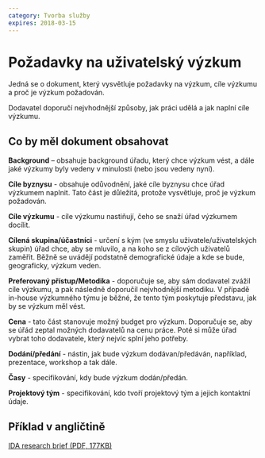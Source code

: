 ```yaml
---
category: Tvorba služby
expires: 2018-03-15
---
```

# Požadavky na uživatelský výzkum

Jedná se o dokument, který vysvětluje požadavky na výzkum, cíle výzkumu a proč je výzkum požadován.

Dodavatel doporučí nejvhodnější způsoby, jak práci udělá a jak naplní cíle výzkumu.

## Co by měl dokument obsahovat

**Background**  – obsahuje background úřadu, který chce výzkum vést, a dále jaké výzkumy byly vedeny v minulosti (nebo jsou vedeny nyní).

**Cíle byznysu** - obsahuje odůvodnění, jaké cíle byznysu chce úřad výzkumem naplnit. Tato část je důležitá, protože vysvětluje, proč je výzkum požadován.

**Cíle výzkumu** - cíle výzkumu nastiňují, čeho se snaží úřad výzkumem docílit.

**Cílená skupina/účastníci** - určení s kým (ve smyslu uživatele/uživatelských skupin) úřad chce, aby se mluvilo, a na koho se z cílových uživatelů zaměřit. Běžně se uvádějí podstatně demografické údaje a kde se bude, geograficky, výzkum veden.

**Preferovaný přístup/Metodika** - doporučuje se, aby sám dodavatel zvážil cíle výzkumu, a pak následně doporučil nejvhodnější metodiku. V případě in-house výzkumného týmu je běžné, že tento tým poskytuje představu, jak by se výzkum měl vést.

**Cena** - tato část stanovuje možný budget pro výzkum. Doporučuje se, aby se úřád zeptal možných dodavatelů na cenu práce. Poté si může úřad vybrat toho dodavatele, který nejvíc splní jeho potřeby.

**Dodání/předání** - nástin, jak bude výzkum dodávan/předáván, například, prezentace, workshop a tak dále.

**Časy** - specifikování, kdy bude výzkum dodán/předán.

**Projektový tým** - specifikování, kdo tvoří projektový tým a jejich kontaktní údaje.

## Příklad v angličtině
[IDA research brief (PDF, 177KB)](https://webarchive.nationalarchives.gov.uk/20150518103153/https://www.gov.uk/service-manual/assets/documents/IDAQualBrief.pdf)